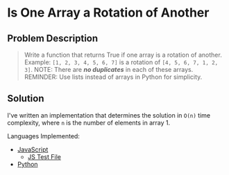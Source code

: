 # Is One Array a Rotation of Another

## Problem Description

> Write a function that returns True if one array is a rotation of another.
> Example: `[1, 2, 3, 4, 5, 6, 7]` is a rotation of `[4, 5, 6, 7, 1, 2, 3]`.
> NOTE: There are **_no duplicates_** in each of these arrays.
> REMINDER: Use lists instead of arrays in Python for simplicity.

## Solution

I've written an implementation that determines the solution in `O(n)` time complexity, where `n` is the number of elements in array 1.

Languages Implemented:

- [JavaScript](./solution.js)
  - [JS Test File](./testJSsolution.js)
- [Python](./solution.py)
